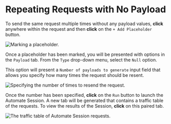 # Repeating Requests with No Payload

To send the same request multiple times without any payload values, **click** anywhere within the request and then **click** on the `+ Add Placeholder` button.

<img alt="Marking a placeholder." src="/_images/automate_placeholder_null.png" center/>

Once a placeholder has been marked, you will be presented with options in the `Payload` tab. From the `Type` drop-down menu, select the `Null` option.

This option will present a `Number of payloads to generate` input field that allows you specify how many times the request should be resent.

<img alt="Specifying the number of times to resend the request." src="/_images/automate_null.png" center/>

Once the number has been specified, **click** on the `Run` button to launch the Automate Session. A new tab will be generated that contains a traffic table of the requests. To view the results of the Session, **click** on this paired tab.

<img alt="The traffic table of Automate Session requests." src="/_images/automate_null_results.png" center/>
